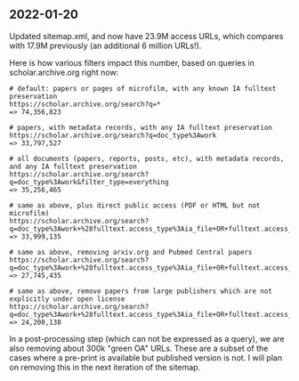 
## 2022-01-20

Updated sitemap.xml, and now have 23.9M access URLs, which compares with 17.9M
previously (an additional 6 million URLs!).

Here is how various filters impact this number, based on queries in
scholar.archive.org right now:

    # default: papers or pages of microfilm, with any known IA fulltext preservation
    https://scholar.archive.org/search?q=*
    => 74,356,823

    # papers, with metadata records, with any IA fulltext preservation
    https://scholar.archive.org/search?q=doc_type%3Awork
    => 33,797,527

    # all documents (papers, reports, posts, etc), with metadata records, and any IA fulltext preservation
    https://scholar.archive.org/search?q=doc_type%3Awork&filter_type=everything
    => 35,256,465

    # same as above, plus direct public access (PDF or HTML but not microfilm)
    https://scholar.archive.org/search?q=doc_type%3Awork+%28fulltext.access_type%3Aia_file+OR+fulltext.access_type%3Awayback%29&filter_type=everything
    => 33,999,135

    # same as above, removing arxiv.org and Pubmed Central papers
    https://scholar.archive.org/search?q=doc_type%3Awork+%28fulltext.access_type%3Aia_file+OR+fulltext.access_type%3Awayback%29+%28NOT+biblio.arxiv_id%3A*%29+%28NOT+biblio.pmcid%3A*%29&filter_type=everything
    => 27,745,435

    # same as above, remove papers from large publishers which are not explicitly under open license
    https://scholar.archive.org/search?q=doc_type%3Awork+%28fulltext.access_type%3Aia_file+OR+fulltext.access_type%3Awayback%29+%28NOT+biblio.arxiv_id%3A*%29+%28NOT+biblio.pmcid%3A*%29+%28%28NOT+biblio.publisher_type%3Abig5%29+OR+year%3A%3C1926+OR+tags%3Aoa%29&filter_type=everything
    => 24,200,138

In a post-processing step (which can not be expressed as a query), we are also
removing about 300k "green OA" URLs. These are a subset of the cases where a
pre-print is available but published version is not. I will plan on removing
this in the next iteration of the sitemap.
